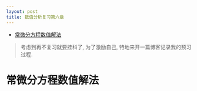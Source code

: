 ```yaml
---
layout: post
title: 数值分析复习第六章
---
```


<!-- TOC -->

- [常微分方程数值解法](#%e5%b8%b8%e5%be%ae%e5%88%86%e6%96%b9%e7%a8%8b%e6%95%b0%e5%80%bc%e8%a7%a3%e6%b3%95)

<!-- /TOC -->

> 考虑到再不复习就要挂科了, 为了激励自己, 特地来开一篇博客记录我的预习过程.

# 常微分方程数值解法




